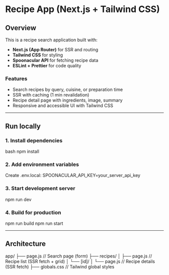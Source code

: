 # Recipe App (Next.js + Tailwind CSS)

## Overview

This is a recipe search application built with:

- **Next.js (App Router)** for SSR and routing
- **Tailwind CSS** for styling
- **Spoonacular API** for fetching recipe data
- **ESLint + Prettier** for code quality

### Features

- Search recipes by query, cuisine, or preparation time
- SSR with caching (1 min revalidation)
- Recipe detail page with ingredients, image, summary
- Responsive and accessible UI with Tailwind CSS

---

## Run locally

### 1. Install dependencies

bash
npm install

### 2. Add environment variables

Create .env.local:
SPOONACULAR_API_KEY=your_server_api_key

### 3. Start development server

npm run dev

### 4. Build for production

npm run build
npm run start

---

## Architecture

app/
├── page.js // Search page (form)
├── recipes/
│ ├── page.js // Recipe list (SSR fetch + grid)
│ └── [id]/
│ └── page.js // Recipe details (SSR fetch)
├── globals.css // Tailwind global styles
